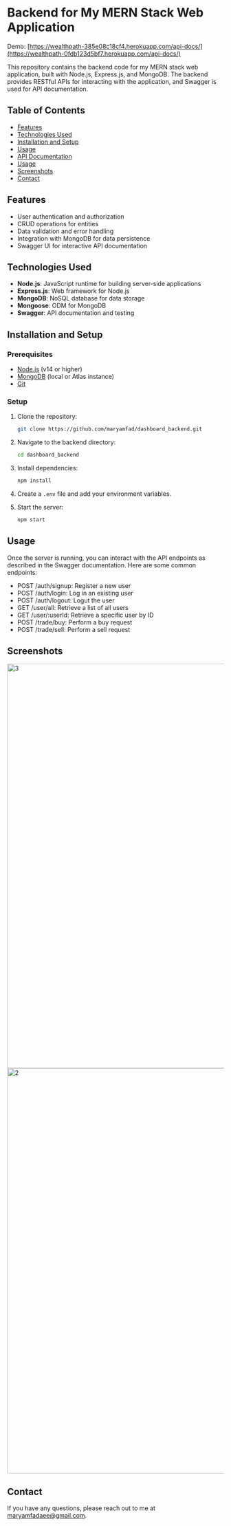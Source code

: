 # Backend for My MERN Stack Web Application
Demo: [https://wealthpath-385e08c18cf4.herokuapp.com/api-docs/](https://wealthpath-0fdb123d5bf7.herokuapp.com/api-docs/)

This repository contains the backend code for my MERN stack web application, built with Node.js, Express.js, and MongoDB. The backend provides RESTful APIs for interacting with the application, and Swagger is used for API documentation.

## Table of Contents

- [Features](#features)
- [Technologies Used](#technologies-used)
- [Installation and Setup](#installation-and-setup)
- [Usage](#usage)
- [API Documentation](#api-documentation)
- [Usage](#usage)
- [Screenshots](#screenshots)
- [Contact](#contact)

## Features

- User authentication and authorization
- CRUD operations for entities
- Data validation and error handling
- Integration with MongoDB for data persistence
- Swagger UI for interactive API documentation

## Technologies Used

- **Node.js**: JavaScript runtime for building server-side applications
- **Express.js**: Web framework for Node.js
- **MongoDB**: NoSQL database for data storage
- **Mongoose**: ODM for MongoDB
- **Swagger**: API documentation and testing

## Installation and Setup

### Prerequisites

- [Node.js](https://nodejs.org/) (v14 or higher)
- [MongoDB](https://www.mongodb.com/try/download/community) (local or Atlas instance)
- [Git](https://git-scm.com/)


###  Setup

1. Clone the repository:

   ```bash
   git clone https://github.com/maryamfad/dashboard_backend.git
   ```

2. Navigate to the backend directory:

   ```bash
   cd dashboard_backend
   ```

3. Install dependencies:

   ```bash
   npm install
   ```

4. Create a `.env` file and add your environment variables.

5. Start the server:

   ```bash
   npm start
   ```
## Usage
Once the server is running, you can interact with the API endpoints as described in the Swagger documentation. Here are some common endpoints:

- POST /auth/signup: Register a new user
- POST /auth/login: Log in an existing user
- POST /auth/logout: Logut the user
- GET /user/all: Retrieve a list of all users
- GET /user/:userId: Retrieve a specific user by ID
- POST /trade/buy: Perform a buy request
- POST /trade/sell: Perform a sell request

## Screenshots
<img width="941" alt="3" src="https://github.com/user-attachments/assets/9c6d836e-311e-4223-86ba-a0d7ef6ed19d">

<img width="943" alt="2" src="https://github.com/user-attachments/assets/48996fe3-a9a5-46fe-918b-0fbcf6867094">

## Contact

If you have any questions, please reach out to me at [maryamfadaee@gmail.com](mailto:maryamfadaee@gmail.com).

